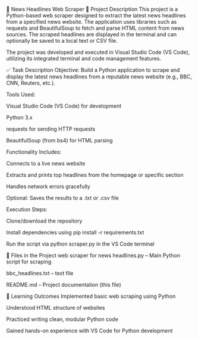 📰 News Headlines Web Scraper
📄 Project Description
This project is a Python-based web scraper designed to extract the latest news headlines from a specified news website. The application uses libraries such as requests and BeautifulSoup to fetch and parse HTML content from news sources. The scraped headlines are displayed in the terminal and can optionally be saved to a local text or CSV file.

The project was developed and executed in Visual Studio Code (VS Code), utilizing its integrated terminal and code management features.

✅ Task Description
Objective:
Build a Python application to scrape and display the latest news headlines from a reputable news website (e.g., BBC, CNN, Reuters, etc.).

Tools Used:

Visual Studio Code (VS Code) for development

Python 3.x

requests for sending HTTP requests

BeautifulSoup (from bs4) for HTML parsing

Functionality Includes:

Connects to a live news website

Extracts and prints top headlines from the homepage or specific section

Handles network errors gracefully

Optional: Saves the results to a .txt or .csv file

Execution Steps:

Clone/download the repository

Install dependencies using pip install -r requirements.txt

Run the script via python scraper.py in the VS Code terminal

📁 Files in the Project
web scraper for news headlines.py – Main Python script for scraping

bbc_headlines.txt – text file 

README.md – Project documentation (this file)



🧠 Learning Outcomes
Implemented basic web scraping using Python

Understood HTML structure of websites

Practiced writing clean, modular Python code

Gained hands-on experience with VS Code for Python development


